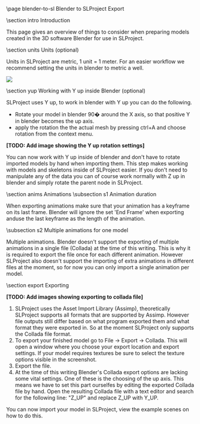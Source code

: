 \page blender-to-sl Blender to SLProject Export

\section intro Introduction
<p>
This page gives an overview of things to consider when preparing models created in the 3D software Blender for use in SLProject.
</p>

\section units Units (optional)
<p>
Units in SLProject are metric, 1 unit = 1 meter. For an easier workflow we recommend setting the units in blender to metric a well.
</p>
<img src="images/blender_units.png"/>
	
\section yup Working with Y up inside Blender (optional)
<p>
SLProject uses Y up, to work in blender with Y up you can do the following.
<ul>
	<li>Rotate your model in blender 90� around the X axis, so that positive Y in blender becomes the up axis.</li>
	<li>apply the rotation the the actual mesh by pressing ctrl+A and choose rotation from the context menu.</li>
</ul>
<b>[TODO: Add image showing the Y up rotation settings]</b><br />

You can now work with Y up inside of blender and don't have to rotate imported models by hand when importing them.
This step makes working with models and skeletons inside of SLProject easier. If you don't need to manipulate any of the data
you can of course work normally with Z up in blender and simply rotate the parent node in SLProject.
</p>

\section anims Animations
\subsection s1 Animation duration
<p>
When exporting animations make sure that your animation has a keyframe on its last frame. 
Blender will ignore the set 'End Frame' when exporting anduse the last keyframe as the length of the animation.
</p>

\subsection s2 Multiple animations for one model
<p>
Multiple animations. Blender doesn't support the exporting of multiple animations in a single file (Collada) at the time of this writing. This is why
it is required to export the file once for each different animation. However SLProject also doesn't support the importing of extra animations
in different files at the moment, so for now you can only import a single animation per model.
</p>

\section export Exporting
<p>
<b>[TODO: Add images showing exporting to collada file]</b><br />
<ol>
	<li>
		SLProject uses the Asset Import Library (Assimp), theoretically SLProject supports all formats that are supported by Assimp. However file outputs
		still differ based on what program exported them and what format they were exported in. So at the moment SLProject only supports the Collada file
		format. 
	</li>
	<li>
		To export your finished model go to File -> Export -> Collada. This will open a window where you choose your export location and export settings.
		If your model requires textures be sure to select the texture options visible in the screenshot. 
	</li>
	<li>
		Export the file.
	</li>
	<li>
		At the time of this writing Blender's Collada export options are lacking some vital settings. One of these is the choosing of the up axis. This means
		we have to set this part ourselfes by editing the exported Collada file by hand.
		Open the resulting Collada file with a text editor and search for the following line: "<up_axis>Z_UP</up_axis>" and replace Z_UP with Y_UP.
	</li>
</ol>
You can now import your model in SLProject, view the example scenes on how to do this.
</p>